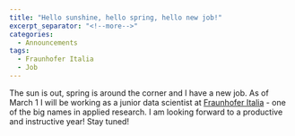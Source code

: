 ```yaml
---
title: "Hello sunshine, hello spring, hello new job!"
excerpt_separator: "<!--more-->"
categories:
  - Announcements
tags:
  - Fraunhofer Italia
  - Job
---
```


The sun is out, spring is around the corner and I have a new job. As of March 1 I will be working as a junior data scientist at
[Fraunhofer Italia](https://www.fraunhofer.it/en.html) - one
of the big names in applied research. I am looking forward to a productive and
instructive year! Stay tuned!
